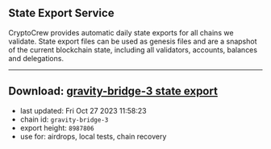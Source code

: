 ## State Export Service
CryptoCrew provides automatic daily state exports for all chains we validate. State export files can be used as genesis files and are a snapshot of the current blockchain state, including all validators, accounts, balances and delegations.

---
**Download: [gravity-bridge-3 state export](https://dl.ccvalidators.com/SERVICE/gravitybridge/gravity-bridge-3_export_8987806.json)**
---

- last updated: Fri Oct 27 2023 11:58:23
- chain id: `gravity-bridge-3`
- export height: `8987806`
- use for: airdrops, local tests, chain recovery
